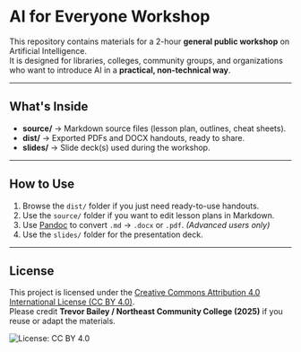 # AI for Everyone Workshop

This repository contains materials for a 2-hour **general public workshop** on Artificial Intelligence.  
It is designed for libraries, colleges, community groups, and organizations who want to introduce AI in a **practical, non-technical way**.

---

## What's Inside
- **source/** → Markdown source files (lesson plan, outlines, cheat sheets).  
- **dist/** → Exported PDFs and DOCX handouts, ready to share.  
- **slides/** → Slide deck(s) used during the workshop.  

---

## How to Use
1. Browse the `dist/` folder if you just need ready-to-use handouts.  
2. Use the `source/` folder if you want to edit lesson plans in Markdown.  
3. Use [Pandoc](https://pandoc.org) to convert `.md` → `.docx` or `.pdf`. *(Advanced users only)* 
4. Use the `slides/` folder for the presentation deck.  

---

## License
This project is licensed under the [Creative Commons Attribution 4.0 International License (CC BY 4.0)](https://creativecommons.org/licenses/by/4.0/).  
Please credit **Trevor Bailey / Northeast Community College (2025)** if you reuse or adapt the materials.  

![License: CC BY 4.0](https://img.shields.io/badge/License-CC%20BY%204.0-lightgrey.svg)

